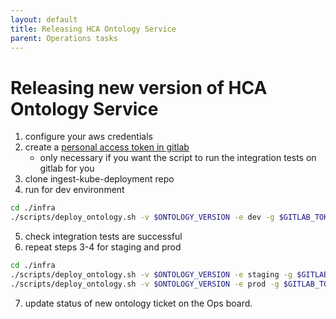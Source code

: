 ```yaml
---
layout: default
title: Releasing HCA Ontology Service
parent: Operations tasks
---
```


# Releasing new version of HCA Ontology Service
1. configure your aws credentials
2. create a [personal access token in gitlab](https://gitlab.ebi.ac.uk/-/profile/personal_access_tokens)
    - only necessary if you want the script to run the integration tests on gitlab for you 
3. clone ingest-kube-deployment repo
4. run for dev environment
```bash
cd ./infra
./scripts/deploy_ontology.sh -v $ONTOLOGY_VERSION -e dev -g $GITLAB_TOKEN
```
5. check integration tests are successful
6. repeat steps 3-4 for staging and prod
```bash
cd ./infra
./scripts/deploy_ontology.sh -v $ONTOLOGY_VERSION -e staging -g $GITLAB_TOKEN
./scripts/deploy_ontology.sh -v $ONTOLOGY_VERSION -e prod -g $GITLAB_TOKEN
```

7. update status of new ontology ticket on the Ops board.

